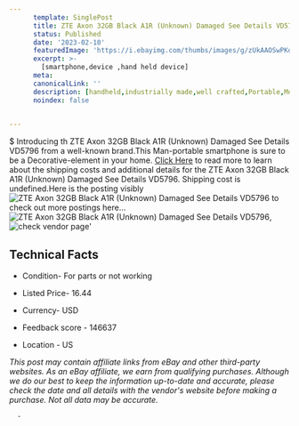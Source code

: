 ```yaml
---
      template: SinglePost
      title: ZTE Axon 32GB Black A1R (Unknown) Damaged See Details VD5796
      status: Published
      date: '2023-02-10'
      featuredImage: 'https://i.ebayimg.com/thumbs/images/g/zUkAAOSwPKdjxzN7/s-l225.jpg'
      excerpt: >-
        [smartphone,device ,hand held device]
      meta:
      canonicalLink: ''
      description: [handheld,industrially made,well crafted,Portable,Mobile,Compact,Convenient,Lightweight,Maneuverable,Man-portable,Miniature,Carriable,Hand-held,Light,Holdable,Transportable,Mobile device,Pocket-sized,On-the-go,Wireless,Cordless,Compact size,Convenient size, smartphone,device ,hand held device]
      noindex: false
      

---
```

$
      Introducing th ZTE Axon 32GB Black A1R (Unknown) Damaged See Details VD5796 from a well-known brand.This Man-portable smartphone is sure to be a Decorative-element in your home. [Click Here](https://www.ebay.com/itm/304774206136?hash=item46f5f552b8%3Ag%3AzUkAAOSwPKdjxzN7&mkevt=1&mkcid=1&mkrid=711-53200-19255-0&campid=%253CePNCampaignId%253E&customid=%253CreferenceId%253E&toolid=10049) to read more to learn about the shipping costs and additional details for the ZTE Axon 32GB Black A1R (Unknown) Damaged See Details VD5796. Shipping cost is undefined.Here is the posting visibly ![ZTE Axon 32GB Black A1R (Unknown) Damaged See Details VD5796](https://i.ebayimg.com/thumbs/images/g/zUkAAOSwPKdjxzN7/s-l225.jpg) to check out more postings here... ![ZTE Axon 32GB Black A1R (Unknown) Damaged See Details VD5796](https://i.ebayimg.com/images/g/zUkAAOSwPKdjxzN7/s-l1600.jpg), ![check vendor page](https://origin-galleryplus.ebayimg.com/ws/web/304774206136_2_0_1/225x225.jpg,https://origin-galleryplus.ebayimg.com/ws/web/304774206136_3_0_1/225x225.jpg,https://origin-galleryplus.ebayimg.com/ws/web/304774206136_4_0_1/225x225.jpg,https://origin-galleryplus.ebayimg.com/ws/web/304774206136_5_0_1/225x225.jpg,https://origin-galleryplus.ebayimg.com/ws/web/304774206136_6_0_1/225x225.jpg,https://origin-galleryplus.ebayimg.com/ws/web/304774206136_7_0_1/225x225.jpg,https://origin-galleryplus.ebayimg.com/ws/web/304774206136_8_0_1/225x225.jpg,https://origin-galleryplus.ebayimg.com/ws/web/304774206136_9_0_1/225x225.jpg)'

      

 ## Technical Facts 



     
      

 - Condition- For parts or not working 


      

 - Listed Price- 16.44 


      

 - Currency- USD 


      

 - Feedback score - 146637 


      

 - Location - US 


      
      

 *_This post may contain affiliate links from eBay and other third-party websites. As an eBay affiliate, we earn from qualifying purchases. Although we do our best to keep the information up-to-date and accurate, please check the date and all details with the vendor's website before making a purchase. Not all data may be accurate._*




      -
